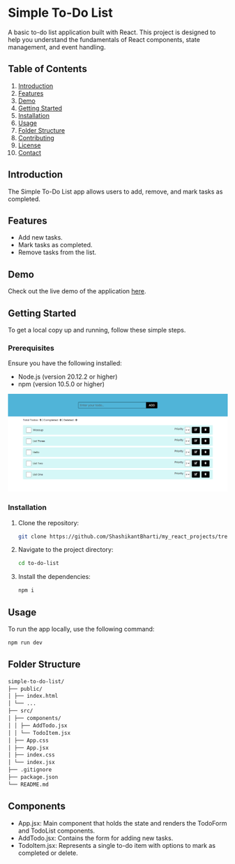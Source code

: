 # Simple To-Do List

A basic to-do list application built with React. This project is designed to help you understand the fundamentals of React components, state management, and event handling.

## Table of Contents

1. [Introduction](#introduction)
2. [Features](#features)
3. [Demo](#demo)
4. [Getting Started](#getting-started)
5. [Installation](#installation)
6. [Usage](#usage)
7. [Folder Structure](#folder-structure)
8. [Contributing](#contributing)
9. [License](#license)
10. [Contact](#contact)

## Introduction

The Simple To-Do List app allows users to add, remove, and mark tasks as completed.

## Features

- Add new tasks.
- Mark tasks as completed.
- Remove tasks from the list.

## Demo

Check out the live demo of the application [here](https://to-do-list-three-lake.vercel.app/).

## Getting Started

To get a local copy up and running, follow these simple steps.

### Prerequisites

Ensure you have the following installed:

- Node.js (version 20.12.2 or higher)
- npm (version 10.5.0 or higher)

![Screenshot of the application](screenshot.png)

### Installation

1. Clone the repository:
   ```bash
   git clone https://github.com/ShashikantBharti/my_react_projects/tree/main/To-Do-List
   ```
2. Navigate to the project directory:
   ```bash
   cd to-do-list
   ```
3. Install the dependencies:
   ```bash
   npm i
   ```

## Usage

To run the app locally, use the following command:

```bash
npm run dev
```

## Folder Structure

```bash
simple-to-do-list/
├── public/
│ ├── index.html
│ └── ...
├── src/
│ ├── components/
│ │ ├── AddTodo.jsx
│ │ └── TodoItem.jsx
│ ├── App.css
│ ├── App.jsx
│ ├── index.css
│ └── index.jsx
├── .gitignore
├── package.json
└── README.md
```

## Components

- App.jsx: Main component that holds the state and renders the TodoForm and TodoList components.
- AddTodo.jsx: Contains the form for adding new tasks.
- TodoItem.jsx: Represents a single to-do item with options to mark as completed or delete.
